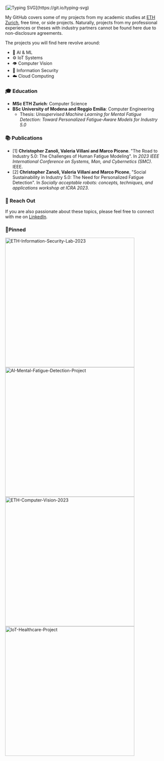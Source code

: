 [![Typing SVG](https://readme-typing-svg.demolab.com?font=Fira+Code&size=24&pause=2000&color=9FAAAD&width=800&height=84&lines=Hello!+This+is+Chris's+GitHub%2C+have+fun+exploring!)](https://git.io/typing-svg)

My GitHub covers some of my projects from my academic studies at [ETH Zurich](https://ethz.ch/en.html), free time, or side projects. Naturally, projects from my professional experiences or theses with industry partners cannot be found here due to non-disclosure agreements. 

The projects you will find here revolve around: 
- 🧠 AI & ML
- ⚙️ IoT Systems
- 👁️ Computer Vision
- 🔐 Information Security
- ☁️ Cloud Computing

 ### 🎓 Education
  - **MSc ETH Zurich**: Computer Science
  - **BSc University of Modena and Reggio Emilia**: Computer Engineering
    - Thesis: _Unsupervised Machine Learning for Mental Fatigue Detection: Toward Personalized Fatigue-Aware Models for Industry 5.0_

 ### 📚 Publications
  - \[1\] **Christopher Zanoli, Valeria Villani and Marco Picone**. "The Road to Industry 5.0: The Challenges of Human Fatigue Modeling". In _2023 IEEE International Conference on Systems, Man, and Cybernetics (SMC)_. IEEE.
  - \[2\] **Christopher Zanoli, Valeria Villani and Marco Picone**, "Social Sustainability in Industry 5.0: The Need for Personalized Fatigue Detection". In _Socially acceptable robots: concepts, techniques, and applications workshop at ICRA 2023_.

### 💬 Reach Out 
If you are also passionate about these topics, please feel free to connect with me on [LinkedIn](https://www.linkedin.com/in/christopher-zanoli/).

### 📌Pinned
 <p align="left">
   <a href="https://github.com/czanoli/ETH-Information-Security-Lab-2023"><img width="417" src="https://denvercoder1-github-readme-stats.vercel.app/api/pin/?username=czanoli&repo=ETH-Information-Security-Lab-2023&theme=react&bg_color=1F222E&title_color=0096FF&hide_border=true&icon_color=F8D866&show_icons=false" alt="ETH-Information-Security-Lab-2023"></a>
   <a href="https://github.com/czanoli/AI-Mental-Fatigue-Detection-Project"><img width="417" src="https://denvercoder1-github-readme-stats.vercel.app/api/pin/?username=czanoli&repo=AI-Mental-Fatigue-Detection-Project&theme=react&bg_color=1F222E&title_color=0096FF&hide_border=true&icon_color=F8D866&show_icons=false" alt="AI-Mental-Fatigue-Detection-Project"></a>
   <a href="https://github.com/czanoli/ETH-Computer-Vision-2023"><img width="417" src="https://denvercoder1-github-readme-stats.vercel.app/api/pin/?username=czanoli&repo=ETH-Computer-Vision-2023&theme=react&bg_color=1F222E&title_color=0096FF&hide_border=true&icon_color=F8D866&show_icons=false" alt="ETH-Computer-Vision-2023"></a>
   <a href="https://github.com/czanoli/IoT-Healthcare-Project"><img width="417" src="https://denvercoder1-github-readme-stats.vercel.app/api/pin/?username=czanoli&repo=IoT-Healthcare-Project&theme=react&bg_color=1F222E&title_color=0096FF&hide_border=true&icon_color=F8D866&show_icons=false" alt="IoT-Healthcare-Project"></a>
</p>

<!--
**czanoli/czanoli** is a ✨ _special_ ✨ repository because its `README.md` (this file) appears on your GitHub profile.

Here are some ideas to get you started:

- 🔭 I’m currently working on ...
- 🌱 I’m currently learning ...
- 👯 I’m looking to collaborate on ...
- 🤔 I’m looking for help with ...
- 💬 Ask me about ...
- 📫 How to reach me: ...
- 😄 Pronouns: ...
- ⚡ Fun fact: ...
-->
